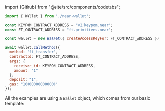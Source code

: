 import {Github} from "@site/src/components/codetabs";

```js
import { Wallet } from './near-wallet';

const KEYPOM_CONTRACT_ADDRESS = "v2.keypom.near";
const FT_CONTRACT_ADDRESS = "ft.primitives.near";

const wallet = new Wallet({ createAccessKeyFor: FT_CONTRACT_ADDRESS }); 

await wallet.callMethod({
  method: "ft_transfer",
  contractId: FT_CONTRACT_ADDRESS,
  args: {
    receiver_id: KEYPOM_CONTRACT_ADDRESS,
    amount: "1"
  },
  deposit: "1",
  gas: "100000000000000"
});
```

All the examples are using a `Wallet` object, which comes from our basic template:

<Github fname="near-wallet.js"
  url="https://github.com/near-examples/hello-near-js/blob/master/frontend/near-wallet.js"
  start="20" end="27" />